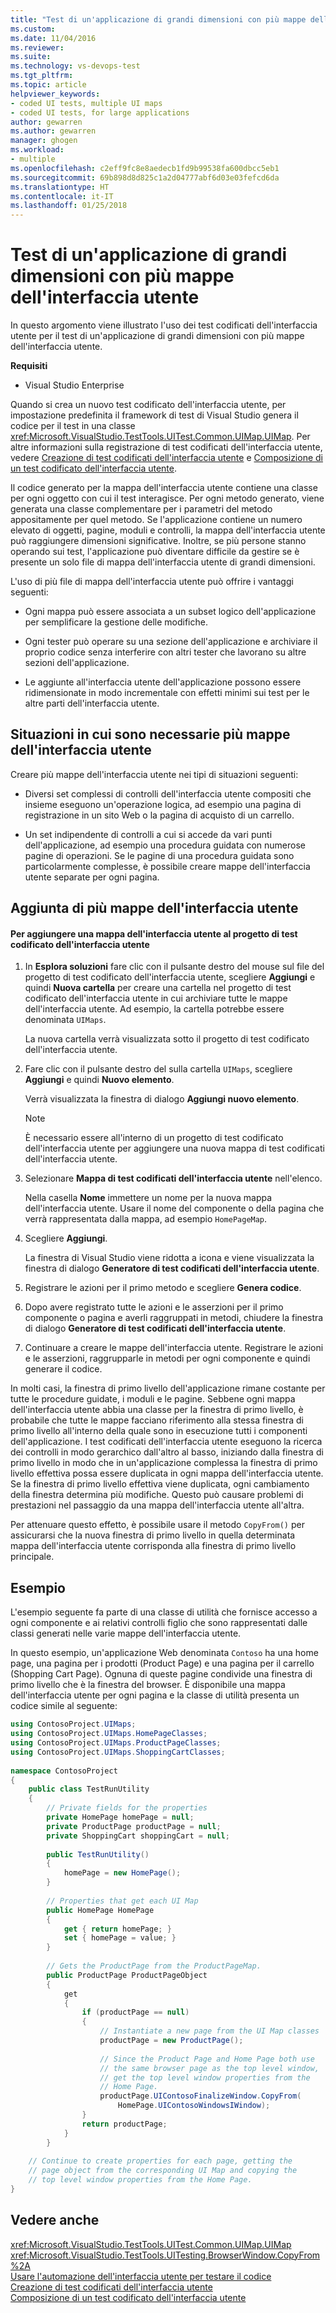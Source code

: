 ```yaml
---
title: "Test di un'applicazione di grandi dimensioni con più mappe dell'interfaccia utente | Microsoft Docs"
ms.custom: 
ms.date: 11/04/2016
ms.reviewer: 
ms.suite: 
ms.technology: vs-devops-test
ms.tgt_pltfrm: 
ms.topic: article
helpviewer_keywords:
- coded UI tests, multiple UI maps
- coded UI tests, for large applications
author: gewarren
ms.author: gewarren
manager: ghogen
ms.workload:
- multiple
ms.openlocfilehash: c2eff9fc8e8aedecb1fd9b99538fa600dbcc5eb1
ms.sourcegitcommit: 69b898d8d825c1a2d04777abf6d03e03fefcd6da
ms.translationtype: HT
ms.contentlocale: it-IT
ms.lasthandoff: 01/25/2018
---
```

# <a name="testing-a-large-application-with-multiple-ui-maps"></a>Test di un'applicazione di grandi dimensioni con più mappe dell'interfaccia utente

In questo argomento viene illustrato l'uso dei test codificati dell'interfaccia utente per il test di un'applicazione di grandi dimensioni con più mappe dell'interfaccia utente.  
  
 **Requisiti**  
  
-   Visual Studio Enterprise  
  
 Quando si crea un nuovo test codificato dell'interfaccia utente, per impostazione predefinita il framework di test di Visual Studio genera il codice per il test in una classe <xref:Microsoft.VisualStudio.TestTools.UITest.Common.UIMap.UIMap>. Per altre informazioni sulla registrazione di test codificati dell'interfaccia utente, vedere [Creazione di test codificati dell'interfaccia utente](../test/use-ui-automation-to-test-your-code.md) e [Composizione di un test codificato dell'interfaccia utente](../test/anatomy-of-a-coded-ui-test.md).  
  
 Il codice generato per la mappa dell'interfaccia utente contiene una classe per ogni oggetto con cui il test interagisce. Per ogni metodo generato, viene generata una classe complementare per i parametri del metodo appositamente per quel metodo. Se l'applicazione contiene un numero elevato di oggetti, pagine, moduli e controlli, la mappa dell'interfaccia utente può raggiungere dimensioni significative. Inoltre, se più persone stanno operando sui test, l'applicazione può diventare difficile da gestire se è presente un solo file di mappa dell'interfaccia utente di grandi dimensioni.  
  
 L'uso di più file di mappa dell'interfaccia utente può offrire i vantaggi seguenti:  
  
-   Ogni mappa può essere associata a un subset logico dell'applicazione per semplificare la gestione delle modifiche.  
  
-   Ogni tester può operare su una sezione dell'applicazione e archiviare il proprio codice senza interferire con altri tester che lavorano su altre sezioni dell'applicazione.  
  
-   Le aggiunte all'interfaccia utente dell'applicazione possono essere ridimensionate in modo incrementale con effetti minimi sui test per le altre parti dell'interfaccia utente.  
  
## <a name="do-you-need-multiple-ui-maps"></a>Situazioni in cui sono necessarie più mappe dell'interfaccia utente  
 Creare più mappe dell'interfaccia utente nei tipi di situazioni seguenti:  
  
-   Diversi set complessi di controlli dell'interfaccia utente compositi che insieme eseguono un'operazione logica, ad esempio una pagina di registrazione in un sito Web o la pagina di acquisto di un carrello.  
  
-   Un set indipendente di controlli a cui si accede da vari punti dell'applicazione, ad esempio una procedura guidata con numerose pagine di operazioni. Se le pagine di una procedura guidata sono particolarmente complesse, è possibile creare mappe dell'interfaccia utente separate per ogni pagina.  
  
## <a name="adding-multiple-ui-maps"></a>Aggiunta di più mappe dell'interfaccia utente  
  
#### <a name="to-add-a-ui-map-to-your-coded-ui-test-project"></a>Per aggiungere una mappa dell'interfaccia utente al progetto di test codificato dell'interfaccia utente  
  
1.  In **Esplora soluzioni** fare clic con il pulsante destro del mouse sul file del progetto di test codificato dell'interfaccia utente, scegliere **Aggiungi** e quindi **Nuova cartella** per creare una cartella nel progetto di test codificato dell'interfaccia utente in cui archiviare tutte le mappe dell'interfaccia utente. Ad esempio, la cartella potrebbe essere denominata `UIMaps`.  
  
     La nuova cartella verrà visualizzata sotto il progetto di test codificato dell'interfaccia utente.  
  
2.  Fare clic con il pulsante destro del sulla cartella `UIMaps`, scegliere **Aggiungi** e quindi **Nuovo elemento**.  
  
     Verrà visualizzata la finestra di dialogo **Aggiungi nuovo elemento**.  
  
    > [!NOTE]
    >  È necessario essere all'interno di un progetto di test codificato dell'interfaccia utente per aggiungere una nuova mappa di test codificati dell'interfaccia utente.  
  
3.  Selezionare **Mappa di test codificati dell'interfaccia utente** nell'elenco.  
  
     Nella casella **Nome** immettere un nome per la nuova mappa dell'interfaccia utente. Usare il nome del componente o della pagina che verrà rappresentata dalla mappa, ad esempio `HomePageMap`.  
  
4.  Scegliere **Aggiungi**.  
  
     La finestra di Visual Studio viene ridotta a icona e viene visualizzata la finestra di dialogo **Generatore di test codificati dell'interfaccia utente**.  
  
5.  Registrare le azioni per il primo metodo e scegliere **Genera codice**.  
  
6.  Dopo avere registrato tutte le azioni e le asserzioni per il primo componente o pagina e averli raggruppati in metodi, chiudere la finestra di dialogo **Generatore di test codificati dell'interfaccia utente**.  
  
7.  Continuare a creare le mappe dell'interfaccia utente. Registrare le azioni e le asserzioni, raggrupparle in metodi per ogni componente e quindi generare il codice.  

 In molti casi, la finestra di primo livello dell'applicazione rimane costante per tutte le procedure guidate, i moduli e le pagine. Sebbene ogni mappa dell'interfaccia utente abbia una classe per la finestra di primo livello, è probabile che tutte le mappe facciano riferimento alla stessa finestra di primo livello all'interno della quale sono in esecuzione tutti i componenti dell'applicazione. I test codificati dell'interfaccia utente eseguono la ricerca dei controlli in modo gerarchico dall'altro al basso, iniziando dalla finestra di primo livello in modo che in un'applicazione complessa la finestra di primo livello effettiva possa essere duplicata in ogni mappa dell'interfaccia utente. Se la finestra di primo livello effettiva viene duplicata, ogni cambiamento della finestra determina più modifiche. Questo può causare problemi di prestazioni nel passaggio da una mappa dell'interfaccia utente all'altra.

 Per attenuare questo effetto, è possibile usare il metodo `CopyFrom()` per assicurarsi che la nuova finestra di primo livello in quella determinata mappa dell'interfaccia utente corrisponda alla finestra di primo livello principale.

## <a name="example"></a>Esempio

L'esempio seguente fa parte di una classe di utilità che fornisce accesso a ogni componente e ai relativi controlli figlio che sono rappresentati dalle classi generati nelle varie mappe dell'interfaccia utente.

In questo esempio, un'applicazione Web denominata `Contoso` ha una home page, una pagina per i prodotti (Product Page) e una pagina per il carrello (Shopping Cart Page). Ognuna di queste pagine condivide una finestra di primo livello che è la finestra del browser. È disponibile una mappa dell'interfaccia utente per ogni pagina e la classe di utilità presenta un codice simile al seguente:

```csharp
using ContosoProject.UIMaps;  
using ContosoProject.UIMaps.HomePageClasses;  
using ContosoProject.UIMaps.ProductPageClasses;  
using ContosoProject.UIMaps.ShoppingCartClasses;  
  
namespace ContosoProject  
{  
    public class TestRunUtility  
    {  
        // Private fields for the properties  
        private HomePage homePage = null;  
        private ProductPage productPage = null;  
        private ShoppingCart shoppingCart = null;  
  
        public TestRunUtility()  
        {  
            homePage = new HomePage();  
        }  
  
        // Properties that get each UI Map  
        public HomePage HomePage  
        {  
            get { return homePage; }  
            set { homePage = value; }  
        }  
  
        // Gets the ProductPage from the ProductPageMap.  
        public ProductPage ProductPageObject  
        {  
            get  
            {  
                if (productPage == null)  
                {  
                    // Instantiate a new page from the UI Map classes  
                    productPage = new ProductPage();  
  
                    // Since the Product Page and Home Page both use  
                    // the same browser page as the top level window,  
                    // get the top level window properties from the  
                    // Home Page.  
                    productPage.UIContosoFinalizeWindow.CopyFrom(  
                        HomePage.UIContosoWindowsIWindow);  
                }  
                return productPage;  
            }  
        }  
  
    // Continue to create properties for each page, getting the   
    // page object from the corresponding UI Map and copying the   
    // top level window properties from the Home Page.  
}
```

## <a name="see-also"></a>Vedere anche

<xref:Microsoft.VisualStudio.TestTools.UITest.Common.UIMap.UIMap>  
<xref:Microsoft.VisualStudio.TestTools.UITesting.BrowserWindow.CopyFrom%2A>  
[Usare l'automazione dell'interfaccia utente per testare il codice](../test/use-ui-automation-to-test-your-code.md)  
[Creazione di test codificati dell'interfaccia utente](../test/use-ui-automation-to-test-your-code.md)  
[Composizione di un test codificato dell'interfaccia utente](../test/anatomy-of-a-coded-ui-test.md)
